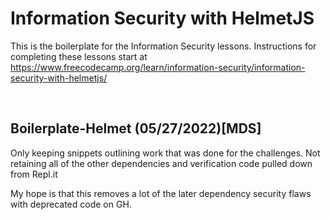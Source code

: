 # Information Security with HelmetJS

This is the boilerplate for the Information Security lessons. Instructions for completing these lessons start at https://www.freecodecamp.org/learn/information-security/information-security-with-helmetjs/

<br>

## **Boilerplate-Helmet (05/27/2022)[MDS]**

Only keeping snippets outlining work that was done for the challenges. Not retaining all of the other dependencies and verification code pulled down from Repl.it

My hope is that this removes a lot of the later dependency security flaws with deprecated code on GH.
